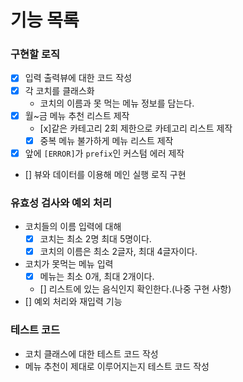 # 기능 목록

### 구현할 로직

- [x] 입력 출력뷰에 대한 코드 작성
- [x] 각 코치를 클래스화
  - 코치의 이름과 못 먹는 메뉴 정보를 담는다.
- [x] 월~금 메뉴 추천 리스트 제작
  - [x]같은 카테고리 2회 제한으로 카테고리 리스트 제작
  - [x] 중복 메뉴 불가하게 메뉴 리스트 제작
- [x] 앞에 `[ERROR]`가 `prefix`인 커스텀 에러 제작
- [] 뷰와 데이터를 이용해 메인 실행 로직 구현

### 유효성 검사와 예외 처리

- 코치들의 이름 입력에 대해
  - [x] 코치는 최소 2명 최대 5명이다.
  - [x] 코치의 이름은 최소 2글자, 최대 4글자이다.
- 코치가 못먹는 메뉴 입력
  - [x] 메뉴는 최소 0개, 최대 2개이다.
  - [] 리스트에 있는 음식인지 확인한다.(나중 구현 사항)
- [] 예외 처리와 재입력 기능

### 테스트 코드

- 코치 클래스에 대한 테스트 코드 작성
- 메뉴 추천이 제대로 이루어지는지 테스트 코드 작성
